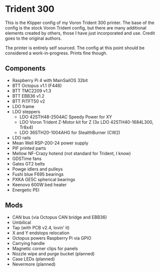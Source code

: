 # Trident 300

This is the Klipper config of my Voron Trident 300 printer. The base of the config is the stock Voron Trident config, but there are many additional elements created by others, those I have just incorporated and use. Credit goes to the original authors.

The printer is entirely self sourced. The config at this point should be considered a work-in-progress. Prints fine though.

## Components
 - Raspberry Pi 4 with MainSailOS 32bit
 - BTT Octopus v1.1 (F446)
 - BTT TMC2209 v1.3
 - BTT EBB36 v1.2
 - BTT PiTFT50 v2
 - LDO frame
 - LDO steppers
     - LDO 42STH48-2504AC Speedy Power for XY
     - LDO Voron Trident Z-Motor kit for Z (3x LDO 42STH40-1684L300, Tr8x4)
     - LDO 36STH20-1004AHG for StealthBurner (CW2)
 - LDO rails
 - Mean Well RSP-200-24 power supply
 - PIF printed parts
 - Mellow NF-Crazy hotend (not standard for Trident, I know)
 - GDSTime fans
 - Gates GT2 belts
 - Powge idlers and pulleys
 - Fushi blue F695 bearings
 - PXKA GE5C spherical bearings
 - Keenovo 600W bed heater
 - Energetic PEI

## Mods
 - CAN bus (via Octopus CAN bridge and EBB36)
 - Umbilical
 - Tap (with PCB v2.4, lovin' it)
 - X and Y endstops relocation
 - Octopus powers Raspberry Pi via GPIO
 - Carrying handle
 - Magnetic corner clips for panels
 - Nozzle wipe and purge bucket (planned)
 - Case LEDs (planned)
 - Nevermore (planned)
